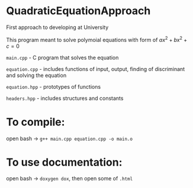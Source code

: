 # QuadraticEquationApproach
First approach to developing at University

This program meant to solve polymoial equations with form of $ax^2 + bx^2 + c = 0$

`main.cpp` - C program that solves the equation 

`equation.cpp` - includes functions of input, output, finding of discriminant and solving the equation

`equation.hpp` - prototypes of functions

`headers.hpp` - includes structures and constants

# To compile:
open bash -> `g++ main.cpp equation.cpp -o main.o`
# To use documentation:
open bash -> `doxygen dox`, then open some of `.html`
